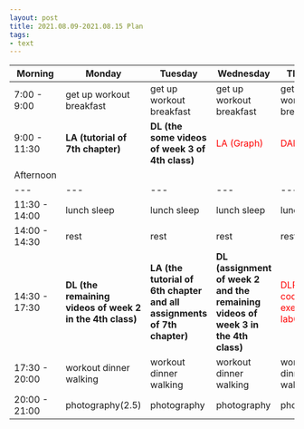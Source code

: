 ```yaml
---
layout: post
title: 2021.08.09-2021.08.15 Plan
tags:
- text
---   
```


| Morning | Monday | Tuesday | Wednesday | Thursday | Friday | Saturday | Sunday |
|---|---|---|---|---|---|---|---|
| 7:00 - 9:00  | get up workout breakfast | get up workout breakfast | get up workout breakfast | get up workout breakfast | get up workout breakfast | get up workout breakfast | get up workout breakfast |
| 9:00 - 11:30 | **LA (tutorial of 7th chapter)**| **DL (the some videos of week 3 of 4th class)** | <font color=red> LA (Graph) | <font color=red > DAE (41) | <font color=red > DLP (the code and exercise of lab08 ) | do something I like | do something I like |
| Afternoon  |   |   |   |   |   |   |   |
|---|---|---|---|---|---|---|---|
| 11:30 - 14:00  | lunch sleep | lunch sleep | lunch sleep | lunch sleep | lunch sleep | lunch sleep | lunch sleep |
| 14:00 - 14:30  | rest | rest | rest | rest | rest | rest | rest |
| 14:30 - 17:30  | **DL (the remaining videos of week 2 in the 4th class)**| **LA (the tutorial of 6th chapter and all assignments of 7th chapter)** | **DL (assignment of week 2 and the remaining videos of week 3 in the 4th class)** | <font color=red > DLP (the code and exercise of lab06) | <font color=red > DAE (51) | do something I like | do something I like |
| 17:30 - 20:00  | workout dinner walking | workout dinner walking | workout dinner walking | workout dinner walking | workout dinner walking | workout dinner walking | workout dinner walking |
| 20:00 - 21:00  | photography(2.5) | photography | photography | photography | photography | photography | photography |
